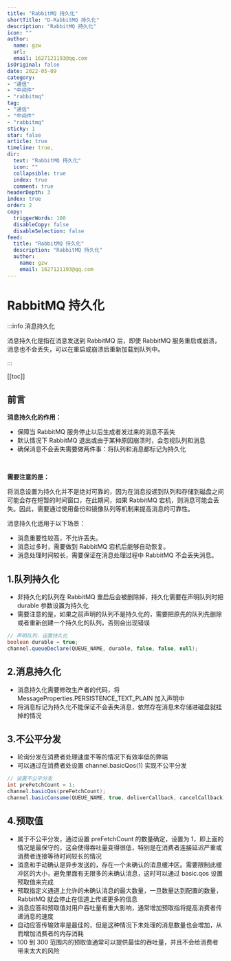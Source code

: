 ```yaml
---
title: "RabbitMQ 持久化"
shortTitle: "D-RabbitMQ 持久化"
description: "RabbitMQ 持久化"
icon: ""
author: 
  name: gzw
  url: 
  email: 1627121193@qq.com
isOriginal: false
date: 2022-05-09
category: 
- "通信"
- "中间件"
- "rabbitmq"
tag:
- "通信"
- "中间件"
- "rabbitmq"
sticky: 1
star: false
article: true
timeline: true,
dir:
  text: "RabbitMQ 持久化"
  icon: ""
  collapsible: true
  index: true
  comment: true
headerDepth: 3
index: true
order: 2
copy:
  triggerWords: 100
  disableCopy: false
  disableSelection: false
feed:
  title: "RabbitMQ 持久化"
  description: "RabbitMQ 持久化"
  author:
    name: gzw
    email: 1627121193@qq.com
---
```






# RabbitMQ 持久化

:::info 消息持久化

消息持久化是指在消息发送到 RabbitMQ 后，即使 RabbitMQ 服务重启或崩溃，消息也不会丢失，可以在重启或崩溃后重新加载到队列中。

:::



[[toc]]



## 前言

**消息持久化的作用：**

- 保障当 RabbitMQ 服务停止以后生成者发过来的消息不丢失
- 默认情况下 RabbitMQ 退出或由于某种原因崩溃时，会忽视队列和消息
- 确保消息不会丢失需要做两件事：将队列和消息都标记为持久化

<br/>



**需要注意的是：**

将消息设置为持久化并不是绝对可靠的，因为在消息投递到队列和存储到磁盘之间可能会存在短暂的时间窗口，在此期间，如果 RabbitMQ 宕机，则消息可能会丢失。因此，需要通过使用备份和镜像队列等机制来提高消息的可靠性。

消息持久化适用于以下场景：

- 消息重要性较高，不允许丢失。
- 消息过多时，需要做到 RabbitMQ 宕机后能够自动恢复。
- 消息处理时间较长，需要保证在消息处理过程中 RabbitMQ 不会丢失消息。





## 1.队列持久化

- 非持久化的队列在 RabbitMQ 重启后会被删除掉，持久化需要在声明队列时把 durable 参数设置为持久化
- 需要注意的是，如果之前声明的队列不是持久化的，需要把原先的队列先删除或者重新创建一个持久化的队列，否则会出现错误

```java
// 声明队列，设置持久化
boolean durable = true;
channel.queueDeclare(QUEUE_NAME, durable, false, false, null);
```



## 2.消息持久化

- 消息持久化需要修改生产者的代码，将 MessageProperties.PERSISTENCE_TEXT_PLAIN 加入声明中
- 将消息标记为持久化不能保证不会丢失消息，依然存在消息未存储进磁盘就挂掉的情况



## 3.不公平分发

- 轮询分发在消费者处理速度不等的情况下有效率低的弊端
- 可以通过在消费者处设置 channel.basicQos(1) 实现不公平分发

```java
// 设置不公平分发
int preFetchCount = 1;
channel.basicQos(preFetchCount);
channel.basicConsume(QUEUE_NAME, true, deliverCallback, cancelCallback);
```



## 4.预取值

- 属于不公平分发，通过设置 preFetchCount 的数量确定，设置为 1，即上面的情况是最保守的，这会使得吞吐量变得很低，特别是在消费者连接延迟严重或消费者连接等待时间较长的情况
- 消息和手动确认是异步发送的，存在一个未确认的消息缓冲区。需要限制此缓冲区的大小，避免里面有无限多的未确认消息，这时可以通过 basic.qos 设置预取值来完成
- 预取指定义通道上允许的未确认消息的最大数量，一旦数量达到配置的数量，RabbitMQ 就会停止在信道上传递更多的信息
- 消息应答和预取值对用户吞吐量有重大影响，通常增加预取指将提高消费者传递消息的速度
- 自动应答传输效率是最佳的，但是这种情况下未处理的消息数量也会增加，从而增加消费者的内存消耗
- 100 到 300 范围内的预取值通常可以提供最佳的吞吐量，并且不会给消费者带来太大的风险